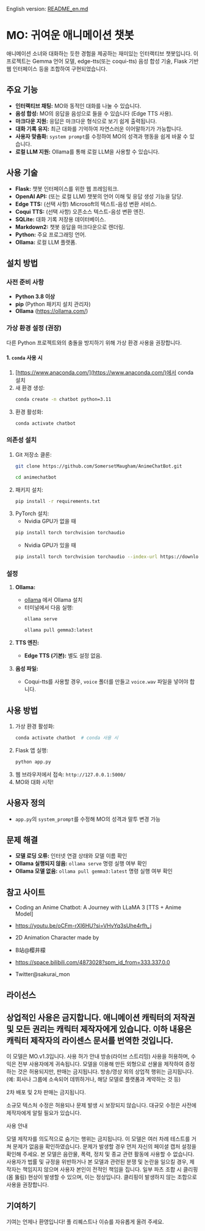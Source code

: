 English version: [README_en.md](README_en.md)

# MO: 귀여운 애니메이션 챗봇

애니메이션 소녀와 대화하는 듯한 경험을 제공하는 재미있는 인터랙티브 챗봇입니다. 이 프로젝트는 Gemma 언어 모델, edge-tts(또는 coqui-tts) 음성 합성 기술, Flask 기반 웹 인터페이스 등을 조합하여 구현되었습니다.

## 주요 기능

* **인터랙티브 채팅:** MO와 동적인 대화를 나눌 수 있습니다.
* **음성 합성:** MO의 응답을 음성으로 들을 수 있습니다 (Edge TTS 사용).
* **마크다운 지원:** 응답은 마크다운 형식으로 보기 쉽게 출력됩니다.
* **대화 기록 유지:** 최근 대화를 기억하여 자연스러운 이어말하기가 가능합니다.
* **사용자 맞춤화:** `system prompt`를 수정하여 MO의 성격과 행동을 쉽게 바꿀 수 있습니다.
* **로컬 LLM 지원:** Ollama를 통해 로컬 LLM을 사용할 수 있습니다.

## 사용 기술

* **Flask:** 챗봇 인터페이스를 위한 웹 프레임워크.
* **OpenAI API:** (또는 로컬 LLM) 챗봇의 언어 이해 및 응답 생성 기능을 담당.
* **Edge TTS:** (선택 사항) Microsoft의 텍스트-음성 변환 서비스.
* **Coqui TTS:** (선택 사항) 오픈소스 텍스트-음성 변환 엔진.
* **SQLite:** 대화 기록 저장용 데이터베이스.
* **Markdown2:** 챗봇 응답을 마크다운으로 렌더링.
* **Python:** 주요 프로그래밍 언어.
* **Ollama:** 로컬 LLM 플랫폼.

## 설치 방법

### 사전 준비 사항

* **Python 3.8 이상**  
* **pip** (Python 패키지 설치 관리자)  
* **Ollama** (https://ollama.com/)

### 가상 환경 설정 (권장)

다른 Python 프로젝트와의 충돌을 방지하기 위해 가상 환경 사용을 권장합니다.

#### 1. `conda` 사용 시

1. [https://www.anaconda.com/](https://www.anaconda.com/)에서 conda 설치
2. 새 환경 생성:
    ```bash
    conda create -n chatbot python=3.11
    ```
3. 환경 활성화:
    ```bash
    conda activate chatbot
    ```

### 의존성 설치

1. Git 저장소 클론:
    ```bash
    git clone https://github.com/SomersetMaugham/AnimeChatBot.git
    ```
    ```bash
    cd animechatbot
    ```
2. 패키지 설치:
    ```bash
    pip install -r requirements.txt
    ```
3. PyTorch 설치:
    - Nvidia GPU가 없을 때
    ```bash
    pip install torch torchvision torchaudio
    ```
    - Nvidia GPU가 있을 때
    ```bash
    pip install torch torchvision torchaudio --index-url https://download.pytorch.org/whl/cu118
    ```

### 설정

1. **Ollama:**
    * [ollama](https://ollama.com) 에서 Ollama 설치
    * 터미널에서 다음 실행:
        ```bash
        ollama serve
        ```
        ```bash
        ollama pull gemma3:latest
        ```
2. **TTS 엔진:**
    * **Edge TTS (기본):** 별도 설정 없음.

3. **음성 파일:**
    * Coqui-tts를 사용할 경우, `voice` 폴더를 만들고 `voice.wav` 파일을 넣어야 합니다.

## 사용 방법

1. 가상 환경 활성화:
    ```bash
    conda activate chatbot  # conda 사용 시
    ```
2. Flask 앱 실행:
    ```bash
    python app.py
    ```
3. 웹 브라우저에서 접속: `http://127.0.0.1:5000/`
4. MO와 대화 시작!

## 사용자 정의

* `app.py`의 `system_prompt`를 수정해 MO의 성격과 말투 변경 가능

## 문제 해결

* **모델 로딩 오류:** 인터넷 연결 상태와 모델 이름 확인
* **Ollama 실행되지 않음:** `ollama serve` 명령 실행 여부 확인
* **Ollama 모델 없음:** `ollama pull gemma3:latest` 명령 실행 여부 확인

## 참고 사이트

* Coding an Anime Chatbot: A Journey with LLaMA 3 [TTS + Anime Model]
* https://youtu.be/oCFm-rXI6HU?si=VHvYq3sUhe4rfh_j

* 2D Animation Character made by
*  B站@樱井檬
*  https://space.bilibili.com/4873028?spm_id_from=333.337.0.0
*  Twitter@sakurai_mon

## 라이선스
상업적인 사용은 금지합니다. 애니메이션 캐릭터의 저작권 및 모든 권리는 캐릭터 제작자에게 있습니다.
이하 내용은 캐릭터 제작자의 라이센스 문서를 번역한 것입니다.
----------------------------------------------------------------------------------------
이 모델은 MO.v1.3입니다.
사용 허가 안내
방송(라이브 스트리밍) 사용을 허용하며, 수익은 전부 사용자에게 귀속됩니다.
모델을 이용해 만든 외형으로 선물을 제작하여 증정하는 것은 허용되지만, 판매는 금지됩니다.
방송/영상 외의 상업적 행위는 금지됩니다.
(예: 회사나 그룹에 소속되어 데뷔하거나, 해당 모델로 플랫폼과 계약하는 것 등)

2차 배포 및 2차 판매는 금지됩니다.

소규모 텍스처 수정은 허용되나 문제 발생 시 보장되지 않습니다. 대규모 수정은 사전에 제작자에게 알릴 필요가 있습니다.

사용 안내

모델 제작자를 의도적으로 숨기는 행위는 금지됩니다.
이 모델은 여러 차례 테스트를 거쳐 문제가 없음을 확인하였습니다. 문제가 발생할 경우 먼저 자신의 페이셜 캡처 설정을 확인해 주세요.
본 모델은 음란물, 폭력, 정치 및 종교 관련 활동에 사용할 수 없습니다.
사용자가 법률 및 규정을 위반하거나 본 모델과 관련된 분쟁 및 논란을 일으킬 경우, 제작자는 책임지지 않으며 사용자 본인이 전적인 책임을 집니다.
일부 파츠 조합 시 클리핑(몸 뚫림) 현상이 발생할 수 있으며, 이는 정상입니다. 클리핑이 발생하지 않는 조합으로 사용을 권장합니다.

## 기여하기

기여는 언제나 환영입니다! 풀 리퀘스트나 이슈를 자유롭게 올려 주세요.
